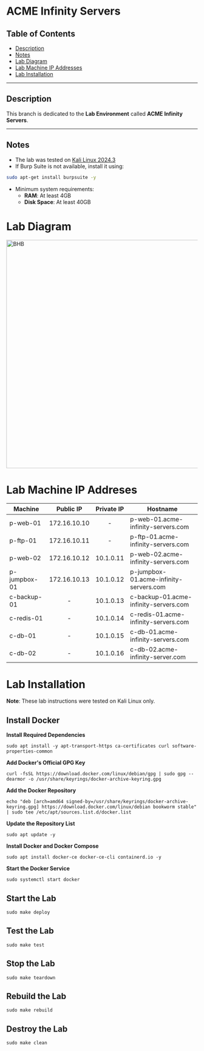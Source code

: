 # ACME Infinity Servers

## Table of Contents

- [Description](#description)
- [Notes](#notes)
- [Lab Diagram](#lab-diagram)
- [Lab Machine IP Addresses](#lab-machine-ip-addresses)
- [Lab Installation](#lab-installation)

---

## Description

This branch is dedicated to the **Lab Environment** called **ACME Infinity Servers**.

---

## Notes

- The lab was tested on [Kali Linux 2024.3](https://mirror.twds.com.tw/kali-images/kali-2024.3/kali-linux-2024.3-installer-amd64.iso)
- If Burp Suite is not available, install it using:
```bash
sudo apt-get install burpsuite -y
```
- Minimum system requirements:
	- **RAM**: At least 4GB
	- **Disk Space**: At least 40GB
# Lab Diagram
<p>
  <img src="https://github.com/dolevf/Black-Hat-Bash/blob/master/lab/lab-network-diagram.png?raw=true" width="600px" alt="BHB"/>
</p>

# Lab Machine IP Addreses

| Machine      |  Public IP   | Private IP | Hostname                               |
| ------------ | :----------: | :--------: | -------------------------------------- |
| p-web-01     | 172.16.10.10 |     -      | p-web-01.acme-infinity-servers.com     |
| p-ftp-01     | 172.16.10.11 |     -      | p-ftp-01.acme-infinity-servers.com     |
| p-web-02     | 172.16.10.12 | 10.1.0.11  | p-web-02.acme-infinity-servers.com     |
| p-jumpbox-01 | 172.16.10.13 | 10.1.0.12  | p-jumpbox-01.acme-infinity-servers.com |
| c-backup-01  |      -       | 10.1.0.13  | c-backup-01.acme-infinity-servers.com  |
| c-redis-01   |      -       | 10.1.0.14  | c-redis-01.acme-infinity-servers.com   |
| c-db-01      |      -       | 10.1.0.15  | c-db-01.acme-infinity-servers.com      |
| c-db-02      |      -       | 10.1.0.16  | c-db-02.acme-infinity-server.com       |

# Lab Installation

**Note**: These lab instructions were tested on Kali Linux only.

## Install Docker

**Install Required Dependencies**

`sudo apt install -y apt-transport-https ca-certificates curl software-properties-common`

**Add Docker's Official GPG Key**

`curl -fsSL https://download.docker.com/linux/debian/gpg | sudo gpg --dearmor -o /usr/share/keyrings/docker-archive-keyring.gpg`

**Add the Docker Repository**

`echo "deb [arch=amd64 signed-by=/usr/share/keyrings/docker-archive-keyring.gpg] https://download.docker.com/linux/debian bookworm stable" | sudo tee /etc/apt/sources.list.d/docker.list`

**Update the Repository List**

`sudo apt update -y`

**Install Docker and Docker Compose** 

`sudo apt install docker-ce docker-ce-cli containerd.io -y`

**Start the Docker Service** 

`sudo systemctl start docker`

## Start the Lab
`sudo make deploy`

## Test the Lab
`sudo make test`

## Stop the Lab
`sudo make teardown`

## Rebuild the Lab
`sudo make rebuild`

## Destroy the Lab
`sudo make clean`

